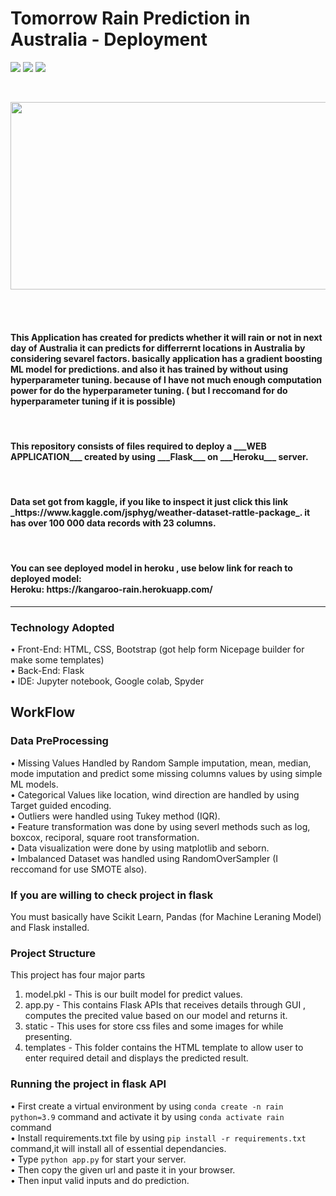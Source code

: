 # Tomorrow Rain Prediction in Australia - Deployment
<p align=left>
<img src="https://img.shields.io/badge/Type-Classification-blue"/> 
<img src="https://img.shields.io/badge/Python-3.9-brightgreen"/>
<img src="https://img.shields.io/badge/DataSet-Kaggle-brightgreen"/> 
<p/>
<br>
<p align=center>
<img src="https://media.giphy.com/media/TSuOITq0guzN815qVA/giphy.gif" width="550px" height="300px">
</p>
<br>
<br>
<H4>This Application has created for predicts whether it will rain or not in next day of Australia
  it can predicts for differrernt locations in Australia by considering sevarel factors. basically application has a
  gradient boosting ML model for predictions. and also it has trained by without using hyperparameter tuning. because of I have 
  not much enough computation power for do the hyperparameter tuning. ( but I reccomand for do hyperparameter tuning if it is possible)</H4>
 <br>
<H4>This repository consists of files required to deploy a ___WEB APPLICATION___ created by using ___Flask___ on ___Heroku___ server.</H4>
<br>
<H4>Data set got from kaggle, if you like to inspect it just click this link _https://www.kaggle.com/jsphyg/weather-dataset-rattle-package_. 
it has over 100 000 data records with 23 columns.</H4>
<br>
<H4>You can see deployed model in heroku , use below link for reach to deployed model:<br />
Heroku: https://kangaroo-rain.herokuapp.com/</H4>


<hr>

### Technology Adopted
• Front-End: HTML, CSS, Bootstrap (got help form Nicepage builder for make some templates) <br>
• Back-End: Flask <br>
• IDE: Jupyter notebook, Google colab, Spyder <br>

## WorkFlow

### Data PreProcessing
• Missing Values Handled by Random Sample imputation, mean, median, mode imputation and predict some missing columns values by using simple ML models. <br>
• Categorical Values like location, wind direction are handled by using Target guided encoding. <br>
• Outliers were handled using  Tukey method (IQR). <br>
• Feature transformation was done by using severl methods such as log, boxcox, reciporal, square root transformation. <br>
• Data visualization were done by using matplotlib and seborn. <br>
• Imbalanced Dataset was handled using RandomOverSampler (I reccomand for use SMOTE also). <br>


### If you are willing to check project in flask 
You must basically have Scikit Learn, Pandas (for Machine Leraning Model) and Flask installed.

### Project Structure
This project has four major parts <br>
1. model.pkl - This is our built model for predict values. <br>
2. app.py - This contains Flask APIs that receives  details through GUI , computes the precited value based on our model and returns it. <br>
3. static - This uses for store css files and some images for while presenting. <br>
4. templates - This folder contains the HTML template to allow user to enter required detail and displays the predicted result. <br>


### Running the project in flask API
• First create a virtual environment by using `conda create -n rain python=3.9` command and activate it by using `conda activate rain` command <br>
• Install requirements.txt file by using `pip install -r requirements.txt` command,it will install all of essential dependancies. <br>
• Type `python app.py` for start your server. <br> 
• Then copy the given url and paste it in your browser. <br>
• Then input valid inputs and do prediction.
